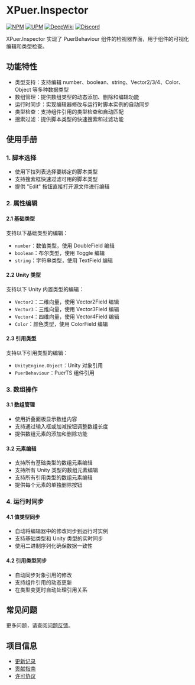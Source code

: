 # XPuer.Inspector

[![NPM](https://img.shields.io/npm/v/io.eframework.unity.puer?label=NPM&logo=npm)](https://www.npmjs.com/package/io.eframework.unity.puer)
[![UPM](https://img.shields.io/npm/v/io.eframework.unity.puer?label=UPM&logo=unity&registry_uri=https://package.openupm.com)](https://openupm.com/packages/io.eframework.unity.puer)
[![DeepWiki](https://img.shields.io/badge/DeepWiki-Explore-blue)](https://deepwiki.com/eframework-io/Unity.Puer)
[![Discord](https://img.shields.io/discord/1422114598835851286?label=Discord&logo=discord)](https://discord.gg/XMPx2wXSz3)

XPuer.Inspector 实现了 PuerBehaviour 组件的检视器界面，用于组件的可视化编辑和类型检查。

## 功能特性

- 类型支持：支持编辑 number、boolean、string、Vector2/3/4、Color、Object 等多种数据类型
- 数组管理：提供数组类型的动态添加、删除和编辑功能
- 运行时同步：实现编辑器修改与运行时脚本实例的自动同步
- 类型检查：支持组件引用的类型检查和自动匹配
- 搜索过滤：提供脚本类型的快速搜索和过滤功能

## 使用手册

### 1. 脚本选择
- 使用下拉列表选择要绑定的脚本类型
- 支持搜索框快速过滤可用的脚本类型
- 提供 "Edit" 按钮直接打开源文件进行编辑

### 2. 属性编辑

#### 2.1 基础类型
支持以下基础类型的编辑：
- `number`：数值类型，使用 DoubleField 编辑
- `boolean`：布尔类型，使用 Toggle 编辑
- `string`：字符串类型，使用 TextField 编辑

#### 2.2 Unity 类型
支持以下 Unity 内置类型的编辑：
- `Vector2`：二维向量，使用 Vector2Field 编辑
- `Vector3`：三维向量，使用 Vector3Field 编辑
- `Vector4`：四维向量，使用 Vector4Field 编辑
- `Color`：颜色类型，使用 ColorField 编辑

#### 2.3 引用类型
支持以下引用类型的编辑：
- `UnityEngine.Object`：Unity 对象引用
- `PuerBehaviour`：PuerTS 组件引用

### 3. 数组操作

#### 3.1 数组管理
- 使用折叠面板显示数组内容
- 支持通过输入框或加减按钮调整数组长度
- 提供数组元素的添加和删除功能

#### 3.2 元素编辑
- 支持所有基础类型的数组元素编辑
- 支持所有 Unity 类型的数组元素编辑
- 支持所有引用类型的数组元素编辑
- 提供每个元素的单独删除按钮

### 4. 运行时同步

#### 4.1 值类型同步
- 自动将编辑器中的修改同步到运行时实例
- 支持基础类型和 Unity 类型的实时同步
- 使用二进制序列化确保数据一致性

#### 4.2 引用类型同步
- 自动同步对象引用的修改
- 支持组件引用的动态更新
- 在类型变更时自动处理引用关系

## 常见问题

更多问题，请查阅[问题反馈](../CONTRIBUTING.md#问题反馈)。

## 项目信息

- [更新记录](../CHANGELOG.md)
- [贡献指南](../CONTRIBUTING.md)
- [许可协议](../LICENSE.md)